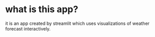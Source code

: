 # what is this app?

it is an app created by streamlit which uses visualizations of weather forecast interactively.